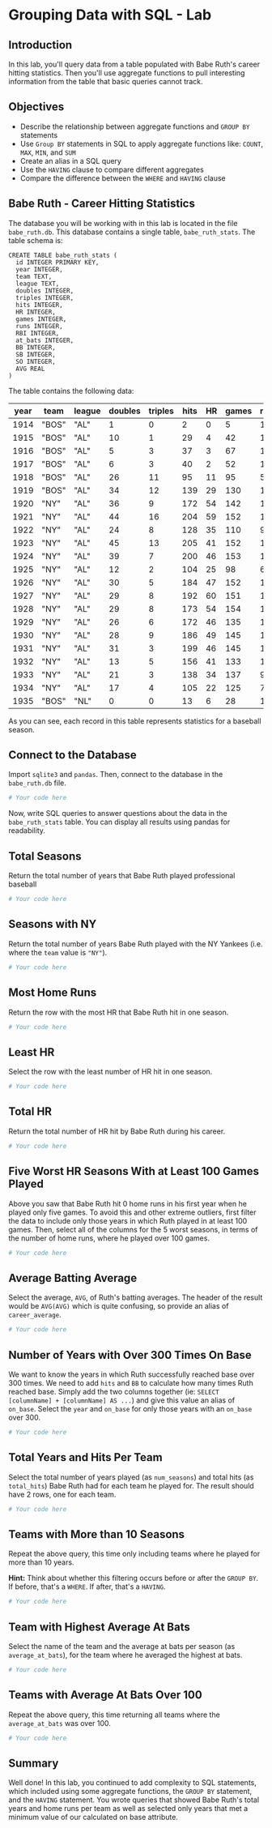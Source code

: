 # Grouping Data with SQL - Lab

## Introduction

In this lab, you'll query data from a table populated with Babe Ruth's career hitting statistics.  Then you'll use aggregate functions to pull interesting information from the table that basic queries cannot track. 

## Objectives

* Describe the relationship between aggregate functions and `GROUP BY` statements
* Use `Group BY` statements in SQL to apply aggregate functions like: `COUNT`, `MAX`, `MIN`, and `SUM`
* Create an alias in a SQL query
* Use the `HAVING` clause to compare different aggregates
* Compare the difference between the `WHERE` and `HAVING` clause

## Babe Ruth - Career Hitting Statistics

The database you will be working with in this lab is located in the file `babe_ruth.db`. This database contains a single table, `babe_ruth_stats`. The table schema is:

```
CREATE TABLE babe_ruth_stats (
  id INTEGER PRIMARY KEY,
  year INTEGER,
  team TEXT,
  league TEXT,
  doubles INTEGER,
  triples INTEGER,
  hits INTEGER,
  HR INTEGER,
  games INTEGER,
  runs INTEGER,
  RBI INTEGER,
  at_bats INTEGER,
  BB INTEGER,
  SB INTEGER,
  SO INTEGER,
  AVG REAL
)
```

The table contains the following data:

year|team |league|doubles|triples|hits|HR|games|runs|RBI|at_bats|BB |SB|SO|AVG
----|-----|------|-------|-------|----|--|-----|----|---|-------|---|--|--|------
1914|"BOS"|"AL"  |1      |0      |2   |0 |5    |1   |2  |10     |0  |0 |4 |0.2
1915|"BOS"|"AL"  |10     |1      |29  |4 |42   |16  |21 |92     |9  |0 |23|0.315
1916|"BOS"|"AL"  |5      |3      |37  |3 |67   |18  |15 |136    |10 |0 |23|0.272
1917|"BOS"|"AL"  |6      |3      |40  |2 |52   |14  |12 |123    |12 |0 |18|0.325
1918|"BOS"|"AL"  |26     |11     |95  |11|95   |50  |66 |317    |58 |6 |58|0.3
1919|"BOS"|"AL"  |34     |12     |139 |29|130  |103 |114|432    |101|7 |58|0.322
1920|"NY" |"AL"  |36     |9      |172 |54|142  |158 |137|458    |150|14|80|0.376
1921|"NY" |"AL"  |44     |16     |204 |59|152  |177 |171|540    |145|17|81|0.378
1922|"NY" |"AL"  |24     |8      |128 |35|110  |94  |99 |406    |84 |2 |80|0.315
1923|"NY" |"AL"  |45     |13     |205 |41|152  |151 |131|522    |170|17|93|0.393
1924|"NY" |"AL"  |39     |7      |200 |46|153  |143 |121|529    |142|9 |81|0.378
1925|"NY" |"AL"  |12     |2      |104 |25|98   |61  |66 |359    |59 |2 |68|0.29
1926|"NY" |"AL"  |30     |5      |184 |47|152  |139 |146|495    |144|11|76|0.372
1927|"NY" |"AL"  |29     |8      |192 |60|151  |158 |164|540    |137|7 |89|0.356
1928|"NY" |"AL"  |29     |8      |173 |54|154  |163 |142|536    |137|4 |87|0.323
1929|"NY" |"AL"  |26     |6      |172 |46|135  |121 |154|499    |72 |5 |60|0.345
1930|"NY" |"AL"  |28     |9      |186 |49|145  |150 |153|518    |136|10|61|0.359
1931|"NY" |"AL"  |31     |3      |199 |46|145  |149 |163|534    |128|5 |51|0.373
1932|"NY" |"AL"  |13     |5      |156 |41|133  |120 |137|457    |130|2 |62|0.341
1933|"NY" |"AL"  |21     |3      |138 |34|137  |97  |103|459    |114|4 |90|0.301
1934|"NY" |"AL"  |17     |4      |105 |22|125  |78  |84 |365    |104|1 |63|0.288
1935|"BOS"|"NL"  |0      |0      |13  |6 |28   |13  |12 |72     |20 |0 |24|0.181

As you can see, each record in this table represents statistics for a baseball season.

## Connect to the Database

Import `sqlite3` and `pandas`. Then, connect to the database in the `babe_ruth.db` file.


```python
# Your code here
```

Now, write SQL queries to answer questions about the data in the `babe_ruth_stats` table. You can display all results using pandas for readability.

## Total Seasons
Return the total number of years that Babe Ruth played professional baseball


```python
# Your code here
```

## Seasons with NY
Return the total number of years Babe Ruth played with the NY Yankees (i.e. where the `team` value is `"NY"`).


```python
# Your code here
```

## Most Home Runs

Return the row with the most HR that Babe Ruth hit in one season.


```python
# Your code here
```

## Least HR
Select the row with the least number of HR hit in one season.


```python
# Your code here
```

## Total HR
Return the total number of HR hit by Babe Ruth during his career.


```python
# Your code here
```

##  Five Worst HR Seasons With at Least 100 Games Played
Above you saw that Babe Ruth hit 0 home runs in his first year when he played only five games.  To avoid this and other extreme  outliers, first filter the data to include only those years in which Ruth played in at least 100 games. Then, select all of the columns for the 5 worst seasons, in terms of the number of home runs, where he played over 100 games.


```python
# Your code here
```

## Average Batting Average
Select the average, `AVG`, of Ruth's batting averages.  The header of the result would be `AVG(AVG)` which is quite confusing, so provide an alias of `career_average`.


```python
# Your code here
```

## Number of Years with Over 300 Times On Base
We want to know the years in which Ruth successfully reached base over 300 times.  We need to add `hits` and `BB` to calculate how many times Ruth reached base.  Simply add the two columns together (ie: `SELECT [columnName] + [columnName] AS ...`) and give this value an alias of `on_base`.  Select the `year` and `on_base` for only those years with an `on_base` over 300.  


```python
# Your code here
```

## Total Years and Hits Per Team
Select the total number of years played (as `num_seasons`) and total hits (as `total_hits`) Babe Ruth had for each team he played for. The result should have 2 rows, one for each team.


```python
# Your code here
```

## Teams with More than 10 Seasons
Repeat the above query, this time only including teams where he played for more than 10 years.

**Hint:** Think about whether this filtering occurs before or after the `GROUP BY`. If before, that's a `WHERE`. If after, that's a `HAVING`.


```python
# Your code here
```

## Team with Highest Average At Bats

Select the name of the team and the average at bats per season (as `average_at_bats`), for the team where he averaged the highest at bats.


```python
# Your code here
```

## Teams with Average At Bats Over 100

Repeat the above query, this time returning all teams where the `average_at_bats` was over 100.


```python
# Your code here
```

## Summary

Well done! In this lab, you continued to add complexity to SQL statements, which included using some aggregate functions, the `GROUP BY` statement, and the `HAVING` statement. You wrote queries that showed Babe Ruth's total years and home runs per team as well as selected only years that met a minimum value of our calculated on base attribute. 
